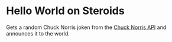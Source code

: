 # Hello World on Steroids

Gets a random Chuck Norris joken from the [Chuck Norris API](https://api.chucknorris.io/) and announces it to the world.

